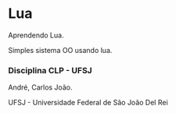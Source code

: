 # Lua
Aprendendo Lua.

Simples sistema OO usando lua.

### Disciplina CLP - UFSJ

André, Carlos João.

UFSJ - Universidade Federal de São João Del Rei
